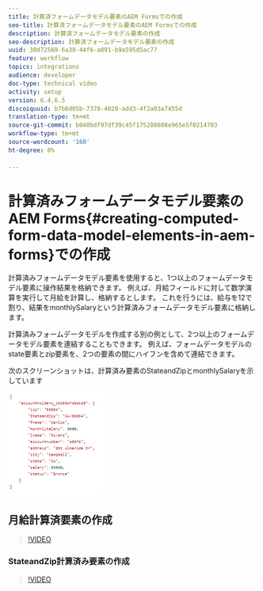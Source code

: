 ```yaml
---
title: 計算済フォームデータモデル要素のAEM Formsでの作成
seo-title: 計算済フォームデータモデル要素のAEM Formsでの作成
description: 計算済フォームデータモデル要素の作成
seo-description: 計算済フォームデータモデル要素の作成
uuid: 30d72569-6a38-44f6-a091-b9a595d5ac77
feature: workflow
topics: integrations
audience: developer
doc-type: technical video
activity: setup
version: 6.4,6.5
discoiquuid: b7b6d05b-7378-4028-add3-4f2a03a7455d
translation-type: tm+mt
source-git-commit: b040bdf97df39c45f175288608e965e5f0214703
workflow-type: tm+mt
source-wordcount: '160'
ht-degree: 0%

---
```



# 計算済みフォームデータモデル要素のAEM Forms{#creating-computed-form-data-model-elements-in-aem-forms}での作成

計算済みフォームデータモデル要素を使用すると、1つ以上のフォームデータモデル要素に操作結果を格納できます。 例えば、月給フィールドに対して数学演算を実行して月給を計算し、格納するとします。 これを行うには、給与を12で割り、結果をmonthlySalaryという計算済みフォームデータモデル要素に格納します。

計算済みフォームデータモデルを作成する別の例として、2つ以上のフォームデータモデル要素を連結することもできます。 例えば、フォームデータモデルのstate要素とzip要素を、2つの要素の間にハイフンを含めて連結できます。

次のスクリーンショットは、計算済み要素のStateandZipとmonthlySalaryを示しています

![computedfdmelement](assets/computedfdmelement.gif)

## 月給計算済要素の作成

>[!VIDEO](https://video.tv.adobe.com/v/23855?quality=9&learn=on)

### StateandZip計算済み要素の作成

>[!VIDEO](https://video.tv.adobe.com/v/23856/?quality=9&learn=on)

